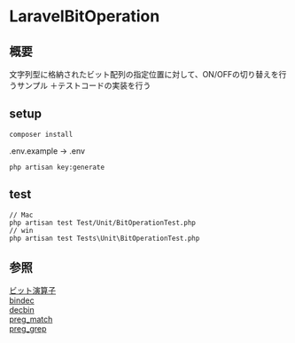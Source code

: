# LaravelBitOperation  

## 概要  
文字列型に格納されたビット配列の指定位置に対して、ON/OFFの切り替えを行うサンプル
＋テストコードの実装を行う
  
## setup  
```
composer install
```
.env.example -> .env
```
php artisan key:generate
```
  
## test    
```
// Mac
php artisan test Test/Unit/BitOperationTest.php
// win
php artisan test Tests\Unit\BitOperationTest.php
```
  
## 参照  
[ビット演算子](https://www.php.net/manual/ja/language.operators.bitwise.php)  
[bindec](https://www.php.net/manual/ja/function.bindec.php)  
[decbin](https://www.php.net/manual/ja/function.decbin.php)  
[preg_match](https://www.php.net/manual/ja/function.preg-match.php)  
[preg_grep](https://www.php.net/manual/ja/function.preg-grep.php)  